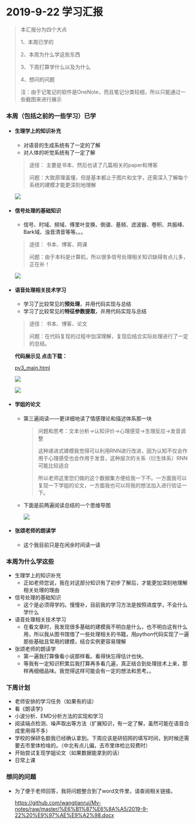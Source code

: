 # 2019-9-22 学习汇报

> 本汇报分为四个大点
>
> 1、本周已学的
>
> 2、本周为什么学这些东西
>
> 3、下周打算学什么以及为什么
>
> 4、想问的问题
>
> 注：由于记笔记的软件是OneNote，而且笔记分类较细，所以只能通过一些截图来进行展示

### 本周（包括之前的一些学习）已学

* #### 生理学上的知识补充
  * 对语音的生成系统有了一定的了解
  * 对人体的听觉系统有了一定了解

  > 途径： 主要是书本、然后也读了几篇相关的paper和博客
  >
  > 问题：大致原理虽懂，但是基本都止于图片和文字，还需深入了解每个系统的建模才能更深刻地理解

  ![](https://s2.ax1x.com/2019/09/20/nXGKQs.png)

* #### 信号处理的基础知识
  * 信号、时域、频域、傅里叶变换、倒谱、基频、滤波器、卷积、共振峰、Bark域、浊音清音等等。。。

  > 途径： 书本、博客、网课
  >
  > 问题：由于本科是计算机，所以很多信号处理相关知识缺得有点儿多，正在补！

  ![](https://s2.ax1x.com/2019/09/20/nXYnrn.md.png)

* #### 语音处理相关技术学习

  - 学习了比较常见的**预处理**，并用代码实现与总结
  - 学习了比较常见的**特征参数提取**，并用代码实现与总结

  > 途径： 书本、博客、论文
  >
  > 问题：在代码复现的过程中加深理解，复现后结合实际处理进行了一定的总结。

  **代码展示见  点击下载：**

  [py3_main.html](https://github.com/wangtianrui/sounds_pretreatment/raw/master/py3_main.html)

  ![](https://s2.ax1x.com/2019/09/20/nXaPyQ.png)

  ![](https://s2.ax1x.com/2019/09/20/nXd9tx.png)

* #### 学姐的论文

  * 第三遍阅读——更详细地读了情感理论和描述体系那一块

    > 问题和思考：文本分析->认知评价->心理感受->生理反应->发音调整
    >
    > 这种递进式建模我觉得可以利用RNN进行改进，因为认知不仅会作用于心理感受也会作用于发音，这种层次的关系（衍生体系）RNN可能比较适合
    >
    > 所以老师这里您们做的这个数据集方便给我一下不。一方面我可以复现一下学姐的论文，一方面我也可以将我的想法加入进行验证一下。

  * 下面是前两遍阅读总结的一个思维导图

    ![](https://s2.ax1x.com/2019/09/21/nxhV0A.jpg)

* #### 张颂老师的朗读学

  * 这个我目前只是在闲余时间读一读

### 本周为什么学这些

* 生理学上的知识补充 
  * 正如老师您说，我在对这部分知识有了初步了解后，才能更加深刻地理解相关处理的理由
* 信号处理的基础知识
  * 这个是必须得学的。慢慢补，目前我的学习方法是按照进度学，不会什么学什么
* 语音处理相关技术学习
  * 在看文章时，我发现很多基础的建模我不明白是什么，也不明白这有什么用，所以我从图书馆借了一些处理相关的书籍，用python代码实现了一遍那些基础且常用的建模，结合实例更容易理解
* 张颂老师的朗读学
  * 第一遍我打算像看小说那样看。看得快忘得估计也快。
  * 等我有一定知识积累后我打算再多看几遍，真正结合到处理技术上来，那样再细细品味。我觉得这样可能会有一定的想法和思考。。

### 下周计划

* 老师安排的学习任务（如果有的话）
* 看《朗读学》
* 小波分析、EMD分析方法的实现和学习
* 阅读端点检测、噪声取出等方法（扩展知识，有一定了解，虽然可能在语音合成里用得不多）
* 学校的保研名额我已经确认拿到。下周应该是研招网的填写时间，到时候还需要去市里体检啥的。（中北有点儿偏，去市里体检比较费时）
* 开始尝试复现学姐论文（如果数据能拿到的话）
* 日常上课

### 想问的问题

* 为了便于老师回答，我将问题整合到了word文件里，请查阅相关链接。

  https://github.com/wangtianrui/My-notes/raw/master/%E6%B1%87%E6%8A%A5/2019-9-22%20%E9%97%AE%E9%A2%98.docx